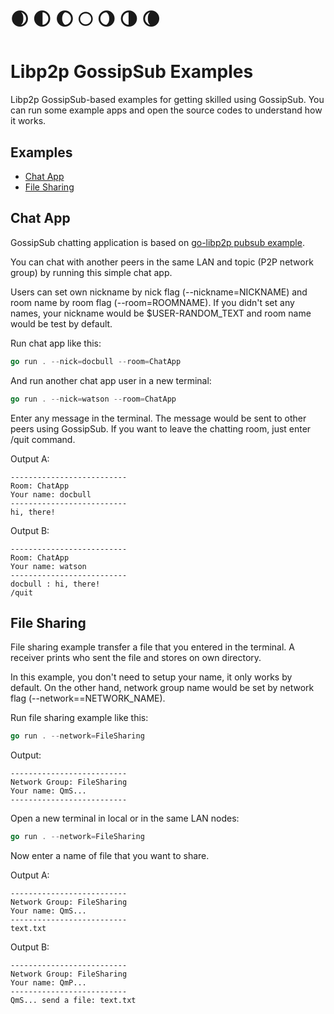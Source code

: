 # 🌒  🌓  🌔  🌕  🌖  🌗  🌘 

# Libp2p GossipSub Examples

Libp2p GossipSub-based examples for getting skilled using GossipSub. You can run some example apps and open the source codes to understand how it works.

## Examples

- [Chat App](#chat-app)
- [File Sharing](#file-sharing)

## Chat App

GossipSub chatting application is based on [go-libp2p pubsub example](https://github.com/libp2p/go-libp2p/tree/master/examples/pubsub).

You can chat with another peers in the same LAN and topic (P2P network group) by running this simple chat app.

Users can set own nickname by nick flag (--nickname=NICKNAME) and room name by room flag (--room=ROOMNAME). If you didn't set any names, your nickname would be $USER-RANDOM_TEXT and room name would be test by default.

Run chat app like this:

```go
go run . --nick=docbull --room=ChatApp
```

And run another chat app user in a new terminal:

```go
go run . --nick=watson --room=ChatApp
```

Enter any message in the terminal. The message would be sent to other peers using GossipSub. If you want to leave the chatting room, just enter /quit command.

Output A:
```console
--------------------------
Room: ChatApp
Your name: docbull
--------------------------
hi, there!
```

Output B:
```console
--------------------------
Room: ChatApp
Your name: watson
--------------------------
docbull : hi, there!
/quit
```

## File Sharing

File sharing example transfer a file that you entered in the terminal. A receiver prints who sent the file and stores on own directory.

In this example, you don't need to setup your name, it only works by default. On the other hand, network group name would be set by network flag (--network==NETWORK_NAME).

Run file sharing example like this:

```go
go run . --network=FileSharing
```

Output:
```console
--------------------------
Network Group: FileSharing
Your name: QmS...
--------------------------
```

Open a new terminal in local or in the same LAN nodes:

```go
go run . --network=FileSharing
```

Now enter a name of file that you want to share.

Output A:
```console
--------------------------
Network Group: FileSharing
Your name: QmS...
--------------------------
text.txt
```

Output B:
```console
--------------------------
Network Group: FileSharing
Your name: QmP...
--------------------------
QmS... send a file: text.txt
```
